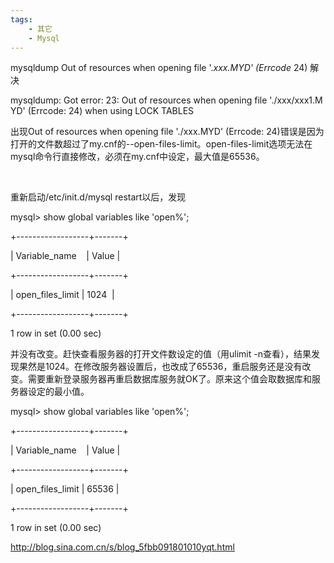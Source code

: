 ```yaml
---
tags:
    - 其它
    - Mysql
---
```


mysqldump Out of resources when opening file '._xxx.MYD' (Errcode_ 24) 解决

mysqldump: Got error: 23: Out of resources when opening file './xxx/xxx1.MYD' (Errcode: 24) when using LOCK TABLES



出现Out of resources when opening file './xxx.MYD' (Errcode: 24)错误是因为打开的文件数超过了my.cnf的--open-files-limit。open-files-limit选项无法在mysql命令行直接修改，必须在my.cnf中设定，最大值是65536。

 

重新启动/etc/init.d/mysql restart以后，发现

mysql> show global variables like 'open%';

+------------------+-------+

| Variable_name    | Value |

+------------------+-------+

| open_files_limit | 1024  | 

+------------------+-------+

1 row in set (0.00 sec)

并没有改变。赶快查看服务器的打开文件数设定的值（用ulimit -n查看），结果发现果然是1024。在修改服务器设置后，也改成了65536，重启服务还是没有改变。需要重新登录服务器再重启数据库服务就OK了。原来这个值会取数据库和服务器设定的最小值。

mysql> show global variables like 'open%';

+------------------+-------+

| Variable_name    | Value |

+------------------+-------+

| open_files_limit | 65536 |

+------------------+-------+

1 row in set (0.00 sec)



http://blog.sina.com.cn/s/blog_5fbb091801010yqt.html



